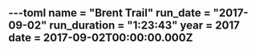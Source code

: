---toml
name = "Brent Trail"
run_date = "2017-09-02"
run_duration = "1:23:43"
year = 2017
date = 2017-09-02T00:00:00.000Z
---


